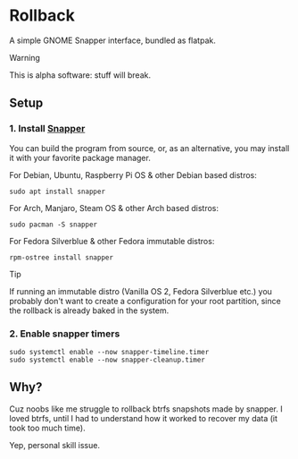 # Rollback

A simple GNOME Snapper interface, bundled as flatpak.

> [!WARNING]
> This is alpha software: stuff will break.

## Setup

### 1. Install [Snapper](https://github.com/openSUSE/snapper/)

You can build the program from source, or, as an alternative, you may install it with your favorite package manager.

For Debian, Ubuntu, Raspberry Pi OS & other Debian based distros:

```
sudo apt install snapper
```

For Arch, Manjaro, Steam OS & other Arch based distros:

```
sudo pacman -S snapper
```

For Fedora Silverblue & other Fedora immutable distros:

```
rpm-ostree install snapper
```

> [!TIP]
> If running an immutable distro (Vanilla OS 2, Fedora Silverblue etc.) you probably don't want to create a configuration for your root partition, since the rollback is already baked in the system.

### 2. Enable snapper timers

```
sudo systemctl enable --now snapper-timeline.timer
sudo systemctl enable --now snapper-cleanup.timer
```

## Why?

Cuz noobs like me struggle to rollback btrfs snapshots made by snapper.
I loved btrfs, until I had to understand how it worked to recover my data (it took too much time).

Yep, personal skill issue.

